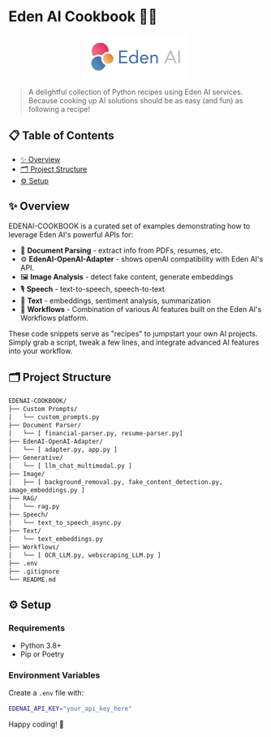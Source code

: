 # Eden AI Cookbook 🧑‍🍳

<p align="center">
<img src="assets/logo.jpg" alt="Eden AI Logo" width="200" style="max-width:100%; height:auto;">
</p>

> A delightful collection of Python recipes using Eden AI services. Because cooking up AI solutions should be as easy (and fun) as following a recipe!

## 📋 Table of Contents
- [✨ Overview](#-overview)
- [🗂️ Project Structure](#%EF%B8%8F-project-structure)
- [⚙️ Setup](#%EF%B8%8F-setup)

## ✨ Overview

EDENAI-COOKBOOK is a curated set of examples demonstrating how to leverage Eden AI's powerful APIs for:

- 📄 **Document Parsing** - extract info from PDFs, resumes, etc.
- ⚙️ **EdenAI-OpenAI-Adapter** - shows openAI compatibility with Eden AI's API.
- 🖼️ **Image Analysis** - detect fake content, generate embeddings
- 🎙️ **Speech** - text-to-speech, speech-to-text
- 📝 **Text** - embeddings, sentiment analysis, summarization
- 🧩 **Workflows** - Combination of various AI features built on the Eden AI's Workflows platform.

These code snippets serve as "recipes" to jumpstart your own AI projects. Simply grab a script, tweak a few lines, and integrate advanced AI features into your workflow.

## 🗂️ Project Structure

```
EDENAI-COOKBOOK/
├── Custom Prompts/
│   └── custom_prompts.py
├── Document Parser/
│   └── [ financial-parser.py, resume-parser.py]
├── EdenAI-OpenAI-Adapter/
│   └── [ adapter.py, app.py ]
├── Generative/
│   └── [ llm_chat_multimodal.py ]
├── Image/
│   ├── [ background_removal.py, fake_content_detection.py, image_embeddings.py ]
├── RAG/
│   └── rag.py
├── Speech/
│   └── text_to_speech_async.py
├── Text/
│   └── text_embeddings.py
├── Workflows/
│   └── [ OCR_LLM.py, webscraping_LLM.py ]
├── .env
├── .gitignore
└── README.md
```

## ⚙️ Setup

### Requirements
- Python 3.8+
- Pip or Poetry

### Environment Variables
Create a `.env` file with:
```bash
EDENAI_API_KEY="your_api_key_here"
```

Happy coding! 🎉
